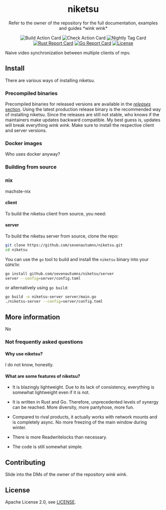 <h1 align="center" style="border-bottom: none;">
 niketsu
</h1>

<p align="center">Refer to the owner of the repository for the full documentation, examples and guides *wink wink*</p>

<div align="center">

![[Build Action Card](https://github.com/sevenautumns/niketsu/actions/workflows/build.yml/badge.svg)](https://github.com/sevenautumns/niketsu/actions/workflows/build.yml/badge.svg)
![[Check Action Card](https://github.com/sevenautumns/niketsu/actions/workflows/check.yaml/badge.svg)](https://github.com/sevenautumns/niketsu/actions/workflows/check.yaml/badge.svg)
![[Nightly Tag Card](https://github.com/sevenautumns/niketsu/actions/workflows/tag.yaml/badge.svg)](https://github.com/sevenautumns/niketsu/actions/workflows/tag.yaml/badge.svg)
[![Rust Report Card](https://rust-reportcard.xuri.me/badge/github.com/sevenautumns/niketsu)](https://rust-reportcard.xuri.me/report/github.com/sevenautumns/niketsu)
[![Go Report Card](https://goreportcard.com/badge/github.com/sevenautumns/niketsu)](https://goreportcard.com/report/github.com/sevenautumns/niketsu)
[![License](https://img.shields.io/badge/License-Apache%202.0-blue.svg)](https://github.com/sevenautumns/niketsu/blob/main/LICENSE)

</div>

Naive video synchronization between multiple clients of mpv.

## Install

There are various ways of installing niketsu.

### Precompiled binaries

Precompiled binaries for released versions are available in the [*releases* section](https://github.com/sevenautumns/niketsu/releases). Using the latest production release binary is the recommended way of installing niketsu. Since the releases are still not stable, who knows if the maintainers make updates backward compatible. My best guess is, updates will break everything *wink wink*.
Make sure to install the respective client and server versions.

### Docker images

Who uses docker anyway?

### Building from source


### nix

machste-nix

#### client

To build the niketsu client from source, you need:

#### server

To build the niketsu server from source, clone the repo:

```bash
git clone https://github.com/sevenautumns/niketsu.git
cd niketsu
```

You can use the `go` tool to build and install the `niketsu` binary into your `GOPATH`:

```bash
go install github.com/sevenautumns/niketsu/server
server --config=server/config.toml
```

or alternatively using `go build`:

```bash
go build -o niketsu-server server/main.go
./niketsu-server --config=server/config.toml
```

## More information

No

### Not frequently asked questions

#### Why use niketsu?

I do not know, honestly.

#### What are some features of niketsu?

* It is blazingly lightweight. Due to its lack of consistency, everything is somewhat lightweight even if it is not.
* It is written in Rust and Go. Therefore, unprecedented levels of synergy can be reached. More diversity, more pantyhose, more fun.

* Compared to rival products, it actually works with network mounts and is completely async. No more freezing of the main window during winter.
* There is more Readwritelocks than necessary.
* The code is still somewhat simple.

##### 

## Contributing

Slide into the DMs of the owner of the repository *wink wink*.


## License

Apache License 2.0, see [LICENSE](https://github.com/sevenautumns/niketsu/blob/main/LICENSE-APACHE).

